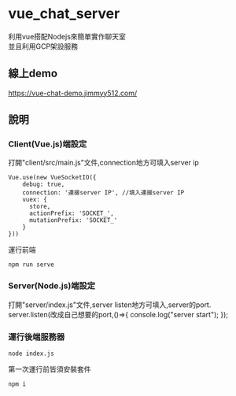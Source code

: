 # vue_chat_server
利用vue搭配Nodejs來簡單實作聊天室  
並且利用GCP架設服務

## 線上demo
https://vue-chat-demo.jimmyy512.com/

## 說明
### Client(Vue.js)端設定  
打開"client/src/main.js"文件,connection地方可填入server ip  
```
Vue.use(new VueSocketIO({
    debug: true,
    connection: '連接server IP', //填入連接server IP
    vuex: {
      store,  
      actionPrefix: 'SOCKET_',  
      mutationPrefix: 'SOCKET_'  
    }
}))
```
運行前端
```
npm run serve
```
### Server(Node.js)端設定  
打開"server/index.js"文件,server listen地方可填入,server的port.  
server.listen(改成自己想要的port,()=>{ console.log("server start"); });  
### 運行後端服務器
```
node index.js
```

第一次運行前皆須安裝套件
```
npm i
```
